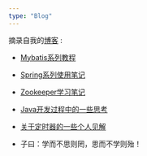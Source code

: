 ```yaml
---
type: "Blog"
---
```


摘录自我的<a href="http://www.hifreud.com/">博客</a> :

* <a href="http://www.hifreud.com/tag/#mybatis-ref" target="_blank">Mybatis系列教程</a>
* <a href="http://www.hifreud.com/tag/#Spring-ref" target="_blank">Spring系列使用笔记</a>
* <a href="http://www.hifreud.com/tag/#zookeeper-ref" target="_blank">Zookeeper学习笔记</a>
* <a href="http://www.hifreud.com/tag/#深入理解java-ref" target="_blank">Java开发过程中的一些思考</a>
* <a href="http://www.hifreud.com/tag/#定时器设计-ref" target="_blank">关于定时器的一些个人见解</a>



* 子曰：学而不思则罔，思而不学则殆！